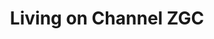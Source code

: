 ---
categories:
- bkk19
description: '> There is a new experimental garbage collector to OpenJDK on AArch64.
  Here I''ll describe the ZGC algorithm, how it is different, along with how it is
  different on AArch64.'
future_image:
  featured: 'true'
  path: /assets/images/featured-images/bkk19/BKK19-404.png
session_attendee_num: '0'
session_id: BKK19-404
session_room: Session Room 2 (Lotus 3-4)
session_slot:
  end_time: '2019-04-04 09:25:00'
  start_time: '2019-04-04 09:00:00'
session_speakers:
- speaker_bio: Stuart works in Linaro on OpenJDK, previously having worked on Android
    ART.
  speaker_company: Linaro
  speaker_image: /assets/images/speakers/bkk19/StuartMonteith.jpg
  speaker_location: ''
  speaker_name: Stuart Monteith
  speaker_position: Software Engineer
  speaker_username: stuart.monteith
session_track: Data Center
tag: session
tags:
- Open Source Development
- Multimedia
- Linux Kernel
title: Living on Channel ZGC
---